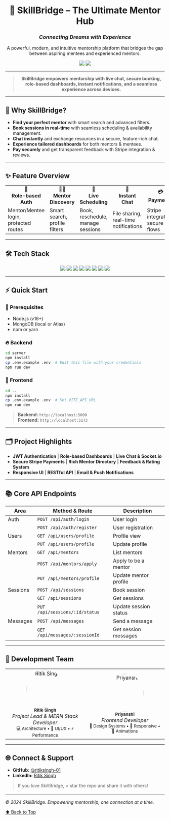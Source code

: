 <div align="center">

# 🌉 **SkillBridge – The Ultimate Mentor Hub**

### *Connecting Dreams with Experience*

A powerful, modern, and intuitive mentorship platform that bridges the gap between aspiring mentees and experienced mentors.

</div>

<p align="center">
  <img src="https://img.shields.io/github/license/ritiksingh-01/SkillBridge?style=flat-square" />
  <img src="https://img.shields.io/badge/Made%20with-❤️-red?style=flat-square" />
</p>

---

<div align="center">

> **SkillBridge empowers mentorship with live chat, secure booking, role-based dashboards, instant notifications, and a seamless experience across devices.**

</div>

---

## 🚀 **Why SkillBridge?**

- **Find your perfect mentor** with smart search and advanced filters.
- **Book sessions in real-time** with seamless scheduling & availability management.
- **Chat instantly** and exchange resources in a secure, feature-rich chat.
- **Experience tailored dashboards** for both mentors & mentees.
- **Pay securely** and get transparent feedback with Stripe integration & reviews.

---

## ✨ **Feature Overview**

<div align="center">

<table>
  <tr>
    <td align="center"><b>🔐<br>Role-based Auth</b></td>
    <td align="center"><b>🧑‍🏫<br>Mentor Discovery</b></td>
    <td align="center"><b>📅<br>Live Scheduling</b></td>
    <td align="center"><b>💬<br>Instant Chat</b></td>
    <td align="center"><b>💳<br>Payments</b></td>
    <td align="center"><b>🌟<br>Ratings</b></td>
  </tr>
  <tr>
    <td>Mentor/Mentee login, protected routes</td>
    <td>Smart search, profile filters</td>
    <td>Book, reschedule, manage sessions</td>
    <td>File sharing, real-time notifications</td>
    <td>Stripe integration, secure flows</td>
    <td>Transparent feedback & reviews</td>
  </tr>
</table>

</div>

---

## 🛠️ **Tech Stack**

<div align="center">
  <img src="https://img.shields.io/badge/React-20232A?logo=react&logoColor=61DAFB" />
  <img src="https://img.shields.io/badge/Tailwind_CSS-38B2AC?logo=tailwind-css&logoColor=white" />
  <img src="https://img.shields.io/badge/Node.js-339933?logo=nodedotjs&logoColor=white" />
  <img src="https://img.shields.io/badge/Express.js-000000?logo=express&logoColor=white" />
  <img src="https://img.shields.io/badge/MongoDB-4EA94B?logo=mongodb&logoColor=white" />
  <img src="https://img.shields.io/badge/Socket.io-010101?logo=socket.io" />
  <img src="https://img.shields.io/badge/Stripe-635bff?logo=stripe&logoColor=white" />
  <img src="https://img.shields.io/badge/JWT-black?logo=JSON%20web%20tokens" />
</div>

---

## ⚡ **Quick Start**

### 🔧 Prerequisites

- Node.js (v16+)
- MongoDB (local or Atlas)
- npm or yarn

### 🔥 Backend

```bash
cd server
npm install
cp .env.example .env  # Edit this file with your credentials
npm run dev
```

### 🎨 Frontend

```bash
cd ..
npm install
cp .env.example .env  # Set VITE_API_URL
npm run dev
```

> **Backend:** `http://localhost:5000`  
> **Frontend:** `http://localhost:5173`

---

## 🗂️ **Project Highlights**

- **JWT Authentication** | **Role-based Dashboards** | **Live Chat & Socket.io**
- **Secure Stripe Payments** | **Rich Mentor Directory** | **Feedback & Rating System**
- **Responsive UI** | **RESTful API** | **Email & Push Notifications**

---

## 📚 **Core API Endpoints**

| Area            | Method & Route                      | Description                  |
|-----------------|-------------------------------------|------------------------------|
| Auth            | `POST /api/auth/login`              | User login                   |
|                 | `POST /api/auth/register`           | User registration            |
| Users           | `GET /api/users/profile`            | Profile view                 |
|                 | `PUT /api/users/profile`            | Update profile               |
| Mentors         | `GET /api/mentors`                  | List mentors                 |
|                 | `POST /api/mentors/apply`           | Apply to be a mentor         |
|                 | `PUT /api/mentors/profile`          | Update mentor profile        |
| Sessions        | `POST /api/sessions`                | Book session                 |
|                 | `GET /api/sessions`                 | Get sessions                 |
|                 | `PUT /api/sessions/:id/status`      | Update session status        |
| Messages        | `POST /api/messages`                | Send a message               |
|                 | `GET /api/messages/:sessionId`      | Get session messages         |

---

## 👥 **Development Team**

<div align="center">

<table>
  <tr>
    <td align="center" width="50%">
      <a href="https://github.com/ritiksingh-01">
        <img src="https://github.com/ritiksingh-01.png" width="120px;" alt="Ritik Singh" style="border-radius: 50%;"/>
        <br />
        <sub><b>Ritik Singh</b></sub>
      </a>
      <br />
      <em>Project Lead & MERN Stack Developer</em>
      <br />
      <small>💻 Architecture • 🎨 UI/UX • ⚡ Performance</small>
    </td>
    <td align="center" width="50%">
      <a href="https://github.com/priyanshibhargava-12">
        <img src="https://github.com/priyanshibhargava-12.png" width="120px;" alt="Priyanshi" style="border-radius: 50%;"/>
        <br />
        <sub><b>Priyanshi</b></sub>
      </a>
      <br />
      <em>Frontend Developer</em>
      <br />
      <small>🎨 Design Systems • 📱 Responsive • 💫 Animations</small>
    </td>
  </tr>
</table>

</div>

---

## 🌐 **Connect & Support**

- **GitHub:** [@ritiksingh-01](https://github.com/ritiksingh-01)
- **LinkedIn:** [Ritik Singh](https://linkedin.com/in/ritik-singh)

> If you love SkillBridge, ⭐ star the repo and share it with others!

---

*© 2024 SkillBridge. Empowering mentorship, one connection at a time.*

[⬆️ Back to Top](#-skillbridge--the-ultimate-mentor-hub)

</div>
